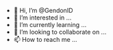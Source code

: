 - 👋 Hi, I’m @GendonID
- 👀 I’m interested in ...
- 🌱 I’m currently learning ...
- 💞️ I’m looking to collaborate on ...
- 📫 How to reach me ...

<!---
GendonID/GendonID is a ✨ special ✨ repository because its `README.md` (this file) appears on your GitHub profile.
You can click the Preview link to take a look at your changes.
--->
